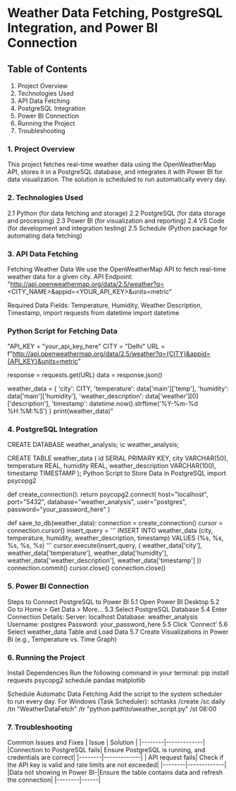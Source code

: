 # Weather Data Fetching, PostgreSQL Integration, and Power BI Connection

## Table of Contents
1. Project Overview
2. Technologies Used
3. API Data Fetching
4. PostgreSQL Integration
5. Power BI Connection
6. Running the Project
7. Troubleshooting

### 1. Project Overview
This project fetches real-time weather data using the OpenWeatherMap API, stores it in a PostgreSQL database, and integrates it with Power BI for data visualization. The solution is scheduled to run automatically every day.

### 2. Technologies Used
2.1 Python (for data fetching and storage)
2.2 PostgreSQL (for data storage and processing)
2.3 Power BI (for visualization and reporting)
2.4 VS Code (for development and integration testing)
2.5 Schedule (Python package for automating data fetching)

### 3. API Data Fetching
Fetching Weather Data
We use the OpenWeatherMap API to fetch real-time weather data for a given city.
API Endpoint: "http://api.openweathermap.org/data/2.5/weather?q=<CITY_NAME>&appid=<YOUR_API_KEY>&units=metric"

Required Data Fields: Temperature, Humidity, Weather Description, Timestamp, import requests
from datetime import datetime

### Python Script for Fetching Data
"API_KEY = "your_api_key_here"
CITY = "Delhi"
URL = f"http://api.openweathermap.org/data/2.5/weather?q={CITY}&appid={API_KEY}&units=metric"

response = requests.get(URL)
data = response.json()

weather_data = {
    'city': CITY,
    'temperature': data['main']['temp'],
    'humidity': data['main']['humidity'],
    'weather_description': data['weather'][0]['description'],
    'timestamp': datetime.now().strftime('%Y-%m-%d %H:%M:%S')
}
print(weather_data)"

### 4. PostgreSQL Integration
CREATE DATABASE weather_analysis;
\c weather_analysis;

CREATE TABLE weather_data (
    id SERIAL PRIMARY KEY,
    city VARCHAR(50),
    temperature REAL,
    humidity REAL,
    weather_description VARCHAR(100),
    timestamp TIMESTAMP
);
Python Script to Store Data in PostgreSQL
import psycopg2

def create_connection():
    return psycopg2.connect(
        host="localhost",
        port="5432",
        database="weather_analysis",
        user="postgres",
        password="your_password_here"
    )

def save_to_db(weather_data):
    connection = create_connection()
    cursor = connection.cursor()
    insert_query = '''
    INSERT INTO weather_data (city, temperature, humidity, weather_description, timestamp)
    VALUES (%s, %s, %s, %s, %s)
    '''
    cursor.execute(insert_query, (
        weather_data['city'],
        weather_data['temperature'],
        weather_data['humidity'],
        weather_data['weather_description'],
        weather_data['timestamp']
    ))
    connection.commit()
    cursor.close()
    connection.close()

### 5. Power BI Connection
Steps to Connect PostgreSQL to Power BI
5.1 Open Power BI Desktop
5.2 Go to Home > Get Data > More…
5.3 Select PostgreSQL Database
5.4 Enter Connection Details:
  Server: localhost
  Database: weather_analysis
  Username: postgres
  Password: your_password_here
5.5 Click ‘Connect’
5.6 Select weather_data Table and Load Data
5.7 Create Visualizations in Power BI (e.g., Temperature vs. Time Graph)

### 6. Running the Project
Install Dependencies
Run the following command in your terminal:
pip install requests psycopg2 schedule pandas matplotlib

Schedule Automatic Data Fetching
Add the script to the system scheduler to run every day.
For Windows (Task Scheduler):
schtasks /create /sc daily /tn "WeatherDataFetch" /tr "python path\to\weather_script.py" /st 08:00

### 7. Troubleshooting
Common Issues and Fixes
| Issue | Solution |
|--------|-------------|
|Connection to PostgreSQL fails| Ensure PostgreSQL is running, and credentials are correct|
|--------|-------------|
| API request fails| Check if the API key is valid and rate limits are not exceeded|
|--------|-------------|
|Data not showing in Power BI-|Ensure the table contains data and refresh the connection|
|--------|------|
